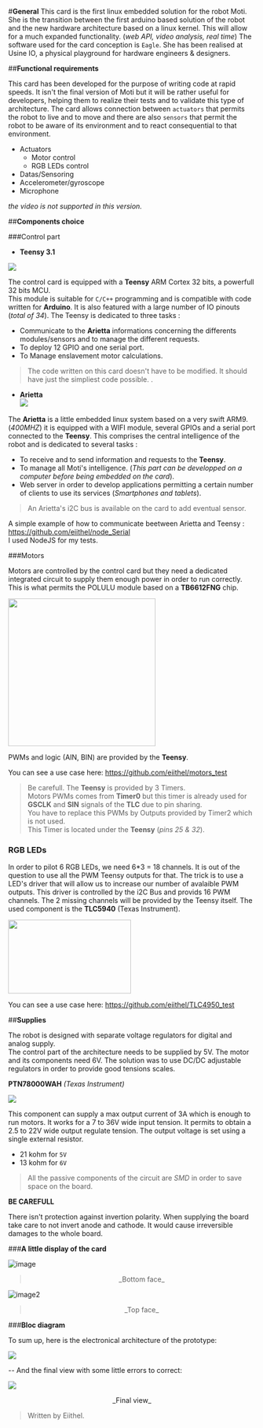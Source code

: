 

#**General**
This card is the first linux embedded solution for the robot Moti. She is the transition between the first arduino based solution of the robot and the new hardware architecture based on a linux kernel. This will allow for a much expanded functionality. (_web API, video analysis, real time_) The software used for the card conception is `Eagle`. She has been realised at Usine IO, a physical playground for hardware engineers & designers.


##**Functional requirements**

This card has been developed for the purpose of writing code at rapid speeds. It isn't the final version of Moti but it will be rather useful for developers, helping them to realize their tests and to validate this type of architecture. The card allows connection between `actuators` that permits the robot to live and to move and there are also `sensors` that permit the robot to be aware of its environment and to react consequential to that environment.

* Actuators
  * Motor control
  * RGB LEDs control
*  Datas/Sensoring
  *  Accelerometer/gyroscope
  *  Microphone

_the video is not supported in this version._

##**Components choice**

###Control part

* **Teensy 3.1**  
  
  
![](https://github.com/eiithel/pcb/blob/master/Images/teensy.png)

The control card is equipped with a __Teensy__ ARM Cortex 32 bits, a powerfull 32 bits MCU.   
This module is suitable for `C/C++` programming and is compatible with code written for __Arduino__. It is also featured with a large number of IO pinouts (_total of 34_). The Teensy is dedicated to three tasks :

*  Communicate to the __Arietta__ informations concerning the differents modules/sensors and to manage the different requests.
* To deploy 12 GPIO and one serial port.
* To Manage enslavement motor calculations.

>The code written on this card doesn't have to be modified. It should have just the simpliest code possible.
.

   * **Arietta**  
![](http://www.acmesystems.it/products/ARIETTA-G25.jpg)  

The __Arietta__ is a little embedded linux system based on a very swift ARM9. (_400MHZ_) it is equipped with a WIFI module, several GPIOs and a serial port connected to the __Teensy__. This comprises the central intelligence of the robot and is dedicated to several tasks :

  * To receive and to send information and requests to the __Teensy__.
  * To manage all Moti's intelligence. (_This part can be developped on a computer before being embedded on the card_).
  * Web server in order to develop applications permitting a certain number of clients to use its services (_Smartphones and tablets_).

>An Arietta's i2C bus is available on the card to add eventual sensor.   

A simple example of how to communicate beetween Arietta and Teensy :  
<https://github.com/eiithel/node_Serial>   
I used NodeJS for my tests.


###Motors

Motors are controlled by the control card but they need a dedicated integrated circuit to supply them enough power in order to run correctly. This is what permits the POLULU module based on a __TB6612FNG__ chip.

<img src="http://www.robotshop.com/media/catalog/product/cache/1/image/800x800/9df78eab33525d08d6e5fb8d27136e95/p/o/pololu-dual-dc-motor-driver-1a-4-5v-3-5v-tb6612fng-4_1.jpg" width="300" height="300"/>

PWMs and logic (AIN, BIN) are provided by the **Teensy**.

You can see a use case here: <https://github.com/eiithel/motors_test>    

>Be carefull. The **Teensy** is provided by 3 Timers.  
Motors PWMs comes from **Timer0** but this timer is already used for **GSCLK** and **SIN** signals of the **TLC** due to pin sharing.  
You have to replace this PWMs by Outputs provided by Timer2 which is not used.  
This Timer is located under the **Teensy** (_pins 25 & 32_).

### **RGB LEDs**

In order to pilot 6 RGB LEDs, we need 6*3 = 18 channels. It is out of the question to use all the PWM Teensy outputs for that. The trick is to use a LED's driver that will allow us to increase our number of avalaible PWM outputs. This driver is controlled by the i2C Bus and provids 16 PWM channels. The 2 missing channels will be provided by the Teensy itself. The used component is the __TLC5940__ (Texas Instrument).

<img src="http://www.ti.com/graphics/folders/partimages/TLC5940.jpg" width="250" height="150"/>

You can see a use case here: <https://github.com/eiithel/TLC4950_test>
 

##**Supplies**

The robot is designed with separate voltage regulators for digital and analog supply.   
The control part of the architecture needs to be supplied by 5V. The motor and its components need 6V. The solution was to use DC/DC adjustable regulators in order to provide good tensions scales.

**PTN78000WAH** _(Texas Instrument)_

![](http://uk.farnell.com/productimages/standard/en_GB/1564908-40.jpg)

This component can supply a max output current of 3A which is enough to run motors. It works for a 7 to 36V wide input tension. It permits to obtain a 2.5 to 22V wide output regulate tension. The output voltage is set using a single external resistor.

* 21 kohm for `5V`
* 13 kohm for `6V`
 
>All the passive components of the circuit are _SMD_ in order to save space on the board.

__BE CAREFULL__

There isn't protection against invertion polarity. When supplying the board take care to not invert anode and cathode. It would cause irreversible damages to the whole board.

###**A little display of the card**

![image](https://github.com/eiithel/PCB_english/blob/master/Images/PCB_bottom.jpg)
> <center>_Bottom face_</center>

![image2](https://github.com/eiithel/PCB_english/blob/master/Images/pcb_top.jpg)
><center>_Top face_</center>


###__Bloc diagram__

To sum up, here is the electronical architecture of the prototype:

![](https://github.com/eiithel/PCB_english/blob/master/Images/english.png)

--
And the final view with some little errors to correct:   

![](https://github.com/eiithel/PCB_english/blob/master/Images/topi.png)

<center>_Final view_</center>


> Written by Eiithel.



